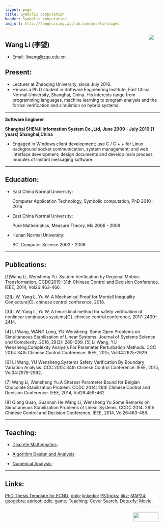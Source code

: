 ```yaml
---
layout: page
title: Symbolic computation
header: Symbolic computation
img_url: http://fanghuixing.github.com/assets/images
---
```



<img src="assets/images/13238568880001740m.jpg" style="FLOAT: right; MARGIN-BOTTOM: 10px; MARGIN-RIGHT: 20px">


## Wang Li (李望)
*    Email: liwang@zqu.edu.cn


## Present:

*    Lecturer at Zhaoqing University, since July  2016.
*    He was a Ph.D student in Software Engineering Institute, East China Normal University, Shanghai, China. His interests range from programming languages, machine learning to program analysis and the formal verification and simulation on hybrid systems. 

***


**Software Engineer**

**Shanghai SHENJI Information System Co.,Ltd, June 2009 - July 2010 (1 years) Shanghai,China**
 
*    Engaged in Windows client development; use C / C + + for Linux background socket communication, system management; and web interface development; design documents and develop main process modules of instant messaging software.
***

## Education:

*    East China Normal University:
     
	 Computer Application Technology, Symbolic computation, PhD
     2010 - 2016
     
*    East China Normal University:
     
	 Pure Mathematics, Measure Theory, Ms
     2006 - 2009
	
*    Hunan Normal University:
     
	 BC, Computer Science
     2002 - 2006

	 
***
	
## Publications:

[1]Wang Li, Wensheng Yu. System Verification by Regional Mobius Transformation. CCDC2019: 31th Chinese Control and Decision Conference. IEEE, 2014, Vol26:463-466.

[2]Li W, Yang L, Yu W. A Mechanical Proof for Mordell Inequality Conjecture[C]. chinese control conference, 2018.

[3]Li W, Yang L, Yu W, A heuristical method for safety verification of nonlinear continuous systems[C]. chinese control conference, 2017: 2409-2414.

[4] LI Wang, WANG Long, YU Wensheng. Some Open Problems on Simultaneous Stabilization of Linear Systems. Journal of Systems Science and Complexity. 2016, 29(2): 289–299. 
[5] LI Wang, YU Wensheng.Complexity Analysis For Parameter Perturbation Methods. CCC 2015: 34th Chinese Control Conference. IEEE, 2015, Vol34:2925-2929.

[6] LI Wang, YU Wensheng.Systems Safety Verification By Boundary Variation Analysis. CCC 2015: 34th Chinese Control Conference. IEEE, 2015, Vol34:2979-2982.

[7] Wang Li, Wensheng Yu.A Sharper Parameter Bound for Belgian Chocolate Stabilization Problem. CCDC 2014: 26th Chinese Control and Decision Conference. IEEE, 2014, Vol26:459-462.  

[8] Qiang Guan, Guannan He,Wang Li, Wensheng Yu.Some Remarks on Simultaneous Stabilization Problems of Linear Systems. CCDC 2014: 26th Chinese Control and Decision Conference. IEEE, 2014, Vol26:463-466. 






***

## Teaching:
*   [Discrete Mathematics](teaching/#dm);

*   [Algorithm Design and Analysis](teaching/#Al);

*   [Numerical Analysis](teaching/#na);

***

## Links:
[PhD Thesis Template for ECNU](http://pan.baidu.com/s/1qW9OD44); 
[dblp](http://www.informatik.uni-trier.de/~ley/pers/hd/f/Fang:Huixing.html);
[linkedin](http://cn.linkedin.com);
[PSTricks](http://tug.org/PSTricks/);
[tikz](http://www.texample.net/tikz/);
[MAP24](http://www.dk.map24.com/);
[geogebra](http://www.geogebratube.org/);
[apricot](http://www.apricotresearch.com/);
[zdic](http://www.zdic.net/);
[game](game.html);
[Teaching](teaching);
[Cover Search](http://covers.springernature.com/search/CoverSearch.html);
[Detexify](http://detexify.kirelabs.org/classify.html);
[Movie](https://www.bilibili.com/video/av67880860?from=search&seid=16191380694475815638).


***

<img src="assets/images/name.jpg" style="FLOAT: right; MARGIN-BOTTOM: 0px; MARGIN-right: 5px;height: 30px;width: 82px;">
